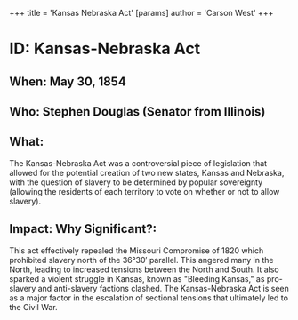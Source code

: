 +++
 title = 'Kansas Nebraska Act'
[params]
	author = 'Carson West'
+++
# ID: Kansas-Nebraska Act 
## When: May 30, 1854
## Who: Stephen Douglas (Senator from Illinois) 
## What: 
The Kansas-Nebraska Act was a controversial piece of legislation that allowed for the potential creation of two new states, Kansas and Nebraska, with the question of slavery to be determined by popular sovereignty (allowing the residents of each territory to vote on whether or not to allow slavery). 
## Impact: Why Significant?: 
This act effectively repealed the Missouri Compromise of 1820 which prohibited slavery north of the 36°30′ parallel. This angered many in the North, leading to increased tensions between the North and South. It also sparked a violent struggle in Kansas, known as "Bleeding Kansas," as pro-slavery and anti-slavery factions clashed. The Kansas-Nebraska Act is seen as a major factor in the escalation of sectional tensions that ultimately led to the Civil War. 
